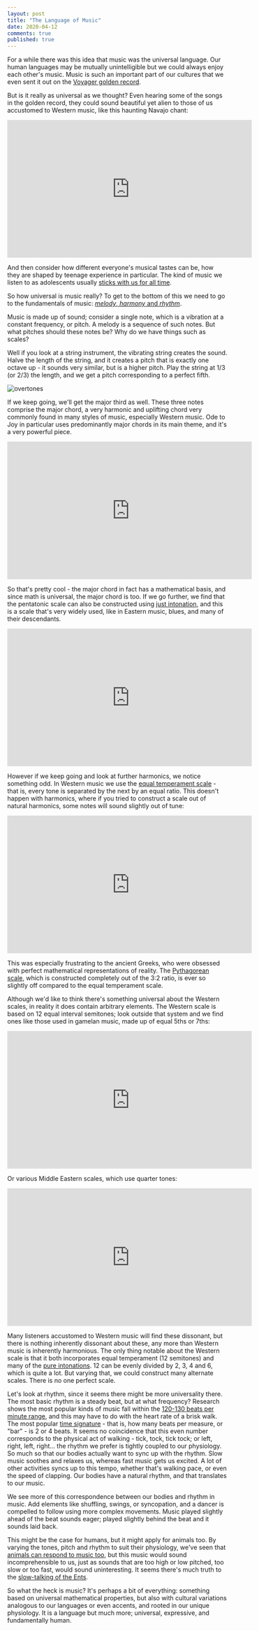 ```yaml
---
layout: post
title: "The Language of Music"
date: 2020-04-12
comments: true
published: true
---
```

For a while there was this idea that music was the universal language. Our human languages may be mutually unintelligible but we could always enjoy each other's music. Music is such an important part of our cultures that we even sent it out on the [Voyager golden record](https://voyager.jpl.nasa.gov/golden-record/whats-on-the-record/music/).

But is it really as universal as we thought? Even hearing some of the songs in the golden record, they could sound beautiful yet alien to those of us accustomed to Western music, like this haunting Navajo chant:

<iframe width="560" height="315" src="https://www.youtube-nocookie.com/embed/BJQ17v0v4ug" frameborder="0" allow="accelerometer; autoplay; encrypted-media; gyroscope; picture-in-picture"></iframe>

And then consider how different everyone's musical tastes can be, how they are shaped by teenage experience in particular. The kind of music we listen to as adolescents usually [sticks with us for all time](https://www.psychologytoday.com/us/blog/the-career-within-you/201411/why-does-music-we-heard-teens-stick).

So how universal is music really? To get to the bottom of this we need to go to the fundamentals of music: [*melody*, *harmony* and *rhythm*](https://www.didjshop.com/BasicMusicalHarmony.html).

Music is made up of sound; consider a single note, which is a vibration at a constant frequency, or pitch. A melody is a sequence of such notes. But what pitches should these notes be? Why do we have things such as scales?

Well if you look at a string instrument, the vibrating string creates the sound. Halve the length of the string, and it creates a pitch that is exactly one octave up - it sounds very similar, but is a higher pitch. Play the string at 1/3 (or 2/3) the length, and we get a pitch corresponding to a perfect fifth. 

![overtones](https://raw.githubusercontent.com/cxong/cxong.github.io/master/_posts/overtone.png)

If we keep going, we'll get the major third as well. These three notes comprise the major chord, a very harmonic and uplifting chord very commonly found in many styles of music, especially Western music. Ode to Joy in particular uses predominantly major chords in its main theme, and it's a very powerful piece.

<iframe width="560" height="315" src="https://www.youtube-nocookie.com/embed/Wod-MudLNPA" frameborder="0" allow="accelerometer; autoplay; encrypted-media; gyroscope; picture-in-picture"></iframe>

So that's pretty cool - the major chord in fact has a mathematical basis, and since math is universal, the major chord is too. If we go further, we find that the pentatonic scale can also be constructed using [just intonation](https://en.wikipedia.org/wiki/Just_intonation), and this is a scale that's very widely used, like in Eastern music, blues, and many of their descendants.

<iframe width="560" height="315" src="https://www.youtube-nocookie.com/embed/U_ZHsk0-eF0?start=158" frameborder="0" allow="accelerometer; autoplay; encrypted-media; gyroscope; picture-in-picture" allowfullscreen></iframe>

However if we keep going and look at further harmonics, we notice something odd. In Western music we use the [equal temperament scale](https://en.wikipedia.org/wiki/Equal_temperament) - that is, every tone is separated by the next by an equal ratio. This doesn't happen with harmonics, where if you tried to construct a scale out of natural harmonics, some notes will sound slightly out of tune:

<iframe width="560" height="315" src="https://www.youtube-nocookie.com/embed/OATjHiOuc70?start=96" frameborder="0" allow="accelerometer; autoplay; encrypted-media; gyroscope; picture-in-picture" allowfullscreen></iframe>

This was especially frustrating to the ancient Greeks, who were obsessed with perfect mathematical representations of reality. The [Pythagorean scale](https://en.wikipedia.org/wiki/Pythagorean_tuning), which is constructed completely out of the 3:2 ratio, is ever so slightly off compared to the equal temperament scale.

Although we'd like to think there's something universal about the Western scales, in reality it does contain arbitrary elements. The Western scale is based on 12 equal interval semitones; look outside that system and we find ones like those used in gamelan music, made up of equal 5ths or 7ths:

<iframe width="560" height="315" src="https://www.youtube-nocookie.com/embed/3Ku9iH2pU9g" frameborder="0" allow="accelerometer; autoplay; encrypted-media; gyroscope; picture-in-picture" allowfullscreen></iframe>

Or various Middle Eastern scales, which use quarter tones:

<iframe width="560" height="315" src="https://www.youtube-nocookie.com/embed/YCVFkircZUg" frameborder="0" allow="accelerometer; autoplay; encrypted-media; gyroscope; picture-in-picture" allowfullscreen></iframe>

Many listeners accustomed to Western music will find these dissonant, but there is nothing inherently dissonant about these, any more than Western music is inherently harmonious. The only thing notable about the Western scale is that it both incorporates equal temperament (12 semitones) and many of the [pure intonations](https://en.wikipedia.org/wiki/Just_intonation). 12 can be evenly divided by 2, 3, 4 and 6, which is quite a lot. But varying that, we could construct many alternate scales. There is no one perfect scale.

Let's look at rhythm, since it seems there might be more universality there. The most basic rhythm is a steady beat, but at what frequency? Research shows the most popular kinds of music fall within the [120-130 beats per minute range](https://medium.com/@Spotify/groove-is-in-the-heart-matching-beats-per-minute-to-heart-rate-271a79b7f96a), and this may have to do with the heart rate of a brisk walk. The most popular [time signature](https://en.wikipedia.org/wiki/Time_signature) - that is, how many beats per measure, or "bar" - is 2 or 4 beats. It seems no coincidence that this even number corresponds to the physical act of walking - tick, tock, tick tock; or left, right, left, right... the rhythm we prefer is tightly coupled to our physiology. So much so that our bodies actually want to sync up with the rhythm. Slow music soothes and relaxes us, whereas fast music gets us excited. A lot of other activities syncs up to this tempo, whether that's walking pace, or even the speed of clapping. Our bodies have a natural rhythm, and that translates to our music.

We see more of this correspondence between our bodies and rhythm in music. Add elements like shuffling, swings, or syncopation, and a dancer is compelled to follow using more complex movements. Music played slightly ahead of the beat sounds eager; played slightly behind the beat and it sounds laid back.

This might be the case for humans, but it might apply for animals too. By varying the tones, pitch and rhythm to suit their physiology, we've seen that [animals can respond to music too](https://www.livescience.com/33780-animal-music-pets.html), but this music would sound incomprehensible to us, just as sounds that are too high or low pitched, too slow or too fast, would sound uninteresting. It seems there's much truth to the [slow-talking of the Ents](http://tolkiengateway.net/wiki/Ents).

So what the heck is music? It's perhaps a bit of everything: something based on universal mathematical properties, but also with cultural variations analogous to our languages or even accents, and rooted in our unique physiology. It is a language but much more; universal, expressive, and fundamentally human.
